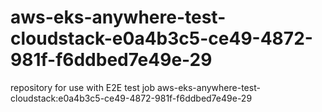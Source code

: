 # aws-eks-anywhere-test-cloudstack-e0a4b3c5-ce49-4872-981f-f6ddbed7e49e-29
repository for use with E2E test job aws-eks-anywhere-test-cloudstack:e0a4b3c5-ce49-4872-981f-f6ddbed7e49e-29

